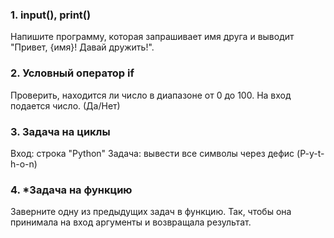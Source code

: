 ### 1. input(), print()

Напишите программу, которая запрашивает имя друга и выводит "Привет, {имя}! Давай дружить!".

### 2. Условный оператор if

Проверить, находится ли число в диапазоне от 0 до 100. На вход подается число. (Да/Нет)

### 3. Задача на циклы

Вход: строка "Python"
Задача: вывести все символы через дефис (P-y-t-h-o-n)

### 4. *Задача на функцию

Заверните одну из предыдущих задач в функцию. Так, чтобы она принимала на вход аргументы и возвращала результат.